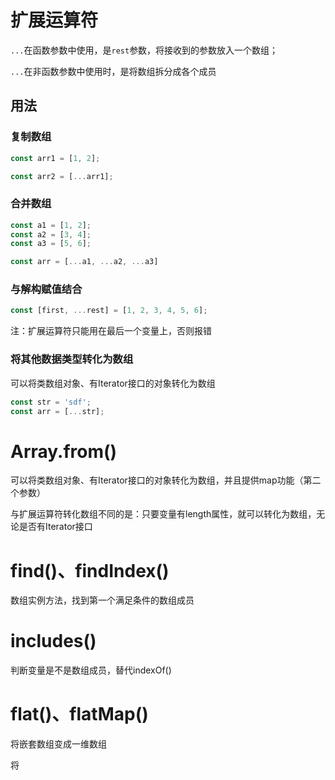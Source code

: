 # 扩展运算符

`...`在函数参数中使用，是`rest`参数，将接收到的参数放入一个数组；

`...`在非函数参数中使用时，是将数组拆分成各个成员

## 用法

### 复制数组

```javascript
const arr1 = [1, 2];

const arr2 = [...arr1];
```

### 合并数组

```javascript
const a1 = [1, 2];
const a2 = [3, 4];
const a3 = [5, 6];

const arr = [...a1, ...a2, ...a3]
```

### 与解构赋值结合

```javascript
const [first, ...rest] = [1, 2, 3, 4, 5, 6];
```

注：扩展运算符只能用在最后一个变量上，否则报错

### 将其他数据类型转化为数组

可以将类数组对象、有Iterator接口的对象转化为数组

```javascript
const str = 'sdf';
const arr = [...str];
```

# Array.from()

可以将类数组对象、有Iterator接口的对象转化为数组，并且提供map功能（第二个参数）

与扩展运算符转化数组不同的是：只要变量有length属性，就可以转化为数组，无论是否有Iterator接口

# find()、findIndex()

数组实例方法，找到第一个满足条件的数组成员

# includes()

判断变量是不是数组成员，替代indexOf()

# flat()、flatMap()

将嵌套数组变成一维数组



将